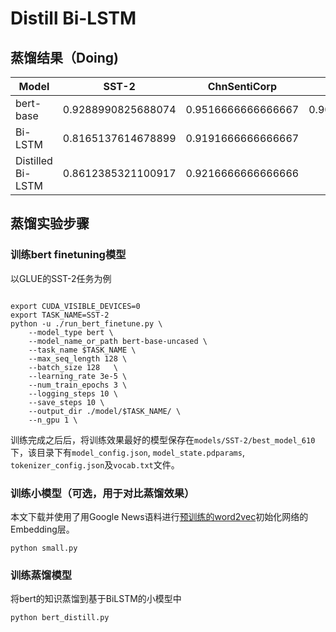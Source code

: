 # Distill Bi-LSTM

## 蒸馏结果（Doing)

| Model             | **SST-2**          | ChnSentiCorp       | QQP                        |
| ----------------- | ------------------ | ------------------ | -------------------------- |
| bert-base         | 0.9288990825688074 | 0.9516666666666667 | 0.905813(acc)/0.873472(f1) |
| Bi-LSTM           | 0.8165137614678899 | 0.9191666666666667 |                            |
| Distilled Bi-LSTM | 0.8612385321100917 | 0.9216666666666666 |                            |


## 蒸馏实验步骤
### 训练bert finetuning模型
以GLUE的SST-2任务为例

```shell

export CUDA_VISIBLE_DEVICES=0
export TASK_NAME=SST-2
python -u ./run_bert_finetune.py \
    --model_type bert \
    --model_name_or_path bert-base-uncased \
    --task_name $TASK_NAME \
    --max_seq_length 128 \
    --batch_size 128   \
    --learning_rate 3e-5 \
    --num_train_epochs 3 \
    --logging_steps 10 \
    --save_steps 10 \
    --output_dir ./model/$TASK_NAME/ \
    --n_gpu 1 \

```
训练完成之后后，将训练效果最好的模型保存在`models/SST-2/best_model_610`下，该目录下有`model_config.json`, `model_state.pdparams`, `tokenizer_config.json`及`vocab.txt`文件。

### 训练小模型（可选，用于对比蒸馏效果）
本文下载并使用了用Google News语料进行[预训练的word2vec](https://code.google.com/archive/p/word2vec/)初始化网络的Embedding层。
```shell
python small.py
```

### 训练蒸馏模型
将bert的知识蒸馏到基于BiLSTM的小模型中

```shell
python bert_distill.py
```
